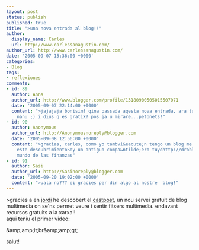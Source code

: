 ```yaml
---
layout: post
status: publish
published: true
title: ">una nova entrada al blog!!"
author:
  display_name: Carles
  url: http://www.carlessanagustin.com/
author_url: http://www.carlessanagustin.com/
date: '2005-09-07 15:36:00 +0000'
categories:
- Blog
tags:
- reflexiones
comments:
- id: 89
  author: Anna
  author_url: http://www.blogger.com/profile/13180900505015507071
  date: '2005-09-07 22:14:00 +0000'
  content: ">jajajaja bonisim! qina passada aqesta nova entrada, ara tu as currat
    nanu ;) i dius q es gratiX? pos ja u mirare...petonets!"
- id: 90
  author: Anonymous
  author_url: http://Anonymousnoreply@blogger.com
  date: '2005-09-08 12:56:00 +0000'
  content: ">gracias, carles, como yo tambvi&eacute;n tengo un blog me viene fenomenal
    este descubrimientoSoy un antiguo compa&ntilde;ero tuyohttp://droblo.blog.3000.es/...del
    mundo de las finanzas"
- id: 91
  author: Sasi
  author_url: http://Sasinoreply@blogger.com
  date: '2005-09-20 19:02:00 +0000'
  content: ">uala no??? ei gracies per dir algo al nostre  blog!"
---
```

<p>>gracies a en <a href="http://www.mussons.net/" target="_blank">jordi</a> he descobert el <a href="http://www.castpost.com/" target="_blank">castpost</a>, un nou servei gratuit de blog multimedia on se'ns permet veure i sentir fitxers multimedia. endavant recursos gratuits a la xarxa!!<br />aqui teniu el primer video:</p>
<p>&amp;amp;amp;lt;br&amp;amp;amp;gt;</p>
<p>salut!</p>
